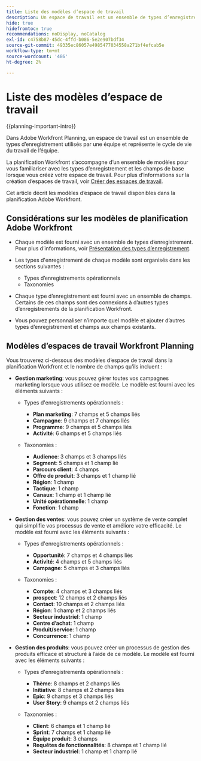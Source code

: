 ```yaml
---
title: Liste des modèles d’espace de travail
description: Un espace de travail est un ensemble de types d’enregistrement utilisés par une équipe et représente le cycle de vie du travail de l’équipe. La planification Adobe Workfront s’accompagne d’un ensemble de modèles pour vous familiariser avec les types d’enregistrement et les champs de base lorsque vous créez votre espace de travail.
hide: true
hidefromtoc: true
recommendations: noDisplay, noCatalog
exl-id: c4758b87-45dc-4ffd-b086-5e2e907bdf34
source-git-commit: 49335ec86057e4985477034558a271bf4efcab5e
workflow-type: tm+mt
source-wordcount: '486'
ht-degree: 2%

---
```


<!--update the metadata with real information when making this available in TOC and in the left nav:
---
title: List of available workspace templates
description: You can use templates to create workspaces. This article provides a list of available workspace templates
hidefromtoc: yes
hide: yes
author: Alina
feature: Work Management
role: User
---

-->

# Liste des modèles d’espace de travail

{{planning-important-intro}}

Dans Adobe Workfront Planning, un espace de travail est un ensemble de types d’enregistrement utilisés par une équipe et représente le cycle de vie du travail de l’équipe.

La planification Workfront s’accompagne d’un ensemble de modèles pour vous familiariser avec les types d’enregistrement et les champs de base lorsque vous créez votre espace de travail. Pour plus d’informations sur la création d’espaces de travail, voir [Créer des espaces de travail](../architecture/create-workspaces.md).

Cet article décrit les modèles d’espace de travail disponibles dans la planification Adobe Workfront.

## Considérations sur les modèles de planification Adobe Workfront

* Chaque modèle est fourni avec un ensemble de types d’enregistrement. Pour plus d’informations, voir [Présentation des types d’enregistrement](../architecture/overview-of-record-types-and-taxonomies.md).
* Les types d&#39;enregistrement de chaque modèle sont organisés dans les sections suivantes :

   * Types d’enregistrements opérationnels
   * Taxonomies
* Chaque type d’enregistrement est fourni avec un ensemble de champs. Certains de ces champs sont des connexions à d’autres types d’enregistrements de la planification Workfront.
* Vous pouvez personnaliser n’importe quel modèle et ajouter d’autres types d’enregistrement et champs aux champs existants.

<!-- I modeled this article by the "List of available Blueprints" and that articles does not have an Access area

## Access requirements

You must have the following: 

<table style="table-layout:auto">
 <col>
 </col>
 <col>
 </col>
 <tbody>
  <tr>
   <td role="rowheader"><p>Adobe Workfront plan*</p></td>
   <td>
<p>Any</p>
<!--the above is only for closed beta; when going to GA - activate the following plans:    
<p>Current plan: Prime and Ultimate</p>
<p>Legacy plan: Enterprise</p>->
   </td>
  </tr>
  <tr>
   <td role="rowheader"><p>Adobe Workfront license*</p></td>
   <td>
   <p>Any</p> 
  <p>For more information, see <a href="../../administration-and-setup/add-users/access-levels-and-object-permissions/wf-licenses.md" class="MCXref xref">Adobe Workfront licenses overview</a>.</p> </td>
  </tr>
  <tr>
   <td role="rowheader"><p>Product</p></td>
   <td>
   <p> Adobe Workfront</p> </td>
  </tr>
  <tr>
   <td role="rowheader">Access level*</td>
   <td> <p>Any</p>  
</td>
  </tr>
<tr>
   <td role="rowheader">Layout template</td>
   <td> <p>Your system administrator must add the Maestro area in your layout template. For information, see the "Enable Maestro for the users in your Workfront instance" section in the article <a href="../maestro/maestro-overview.md">Adobe Maestro overview</a>. </p>  
</td>
  </tr>
 </tbody>
</table>

>[!NOTE]
>
>*If you don't have access, ask your Workfront administrator if they set additional restrictions in your access level. For information on how a Workfront administrator can change your access level, see [Create or modify custom access levels](../administration-and-setup/add-users/configure-and-grant-access/create-modify-access-levels.md).

-->

## Modèles d’espaces de travail Workfront Planning

Vous trouverez ci-dessous des modèles d’espace de travail dans la planification Workfront et le nombre de champs qu’ils incluent :

* **Gestion marketing**: vous pouvez gérer toutes vos campagnes marketing lorsque vous utilisez ce modèle. Le modèle est fourni avec les éléments suivants :

   * Types d&#39;enregistrements opérationnels :

      * **Plan marketing**: 7 champs et 5 champs liés
      * **Campagne**: 9 champs et 7 champs liés
      * **Programme**: 9 champs et 5 champs liés
      * **Activité**: 6 champs et 5 champs liés
   * Taxonomies :
      * **Audience**: 3 champs et 3 champs liés
      * **Segment**: 5 champs et 1 champ lié
      * **Parcours client**: 4 champs
      * **Offre de produit**: 3 champs et 1 champ lié
      * **Région**: 1 champ
      * **Tactique**: 1 champ
      * **Canaux**: 1 champ et 1 champ lié
      * **Unité opérationnelle**: 1 champ
      * **Fonction**: 1 champ

* **Gestion des ventes**: vous pouvez créer un système de vente complet qui simplifie vos processus de vente et améliore votre efficacité. Le modèle est fourni avec les éléments suivants :

   * Types d&#39;enregistrements opérationnels :

      * **Opportunité**: 7 champs et 4 champs liés
      * **Activité**: 4 champs et 5 champs liés
      * **Campagne**: 5 champs et 3 champs liés
   * Taxonomies :
      * **Compte**: 4 champs et 3 champs liés
      * **prospect**: 12 champs et 2 champs liés
      * **Contact**: 10 champs et 2 champs liés
      * **Région**: 1 champ et 2 champs liés
      * **Secteur industriel**: 1 champ
      * **Centre d’achat**: 1 champ
      * **Produit/service**: 1 champ
      * **Concurrence**: 1 champ

* **Gestion des produits**: vous pouvez créer un processus de gestion des produits efficace et structuré à l’aide de ce modèle. Le modèle est fourni avec les éléments suivants :

   * Types d&#39;enregistrements opérationnels :

      * **Thème**: 8 champs et 2 champs liés
      * **Initiative**: 8 champs et 2 champs liés
      * **Epic**: 9 champs et 3 champs liés
      * **User Story**: 9 champs et 2 champs liés

   * Taxonomies :

      * **Client**: 6 champs et 1 champ lié
      * **Sprint**: 7 champs et 1 champ lié
      * **Équipe produit**: 3 champs
      * **Requêtes de fonctionnalités**: 8 champs et 1 champ lié
      * **Secteur industriel**: 1 champ et 1 champ lié
